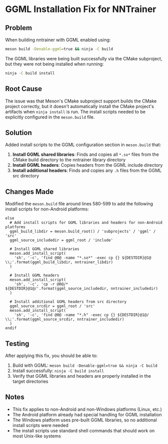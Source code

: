 # GGML Installation Fix for NNTrainer

## Problem
When building nntrainer with GGML enabled using:
```bash
meson build -Denable-ggml=true && ninja -C build
```

The GGML libraries were being built successfully via the CMake subproject, but they were not being installed when running:
```bash
ninja -C build install
```

## Root Cause
The issue was that Meson's CMake subproject support builds the CMake project correctly, but it doesn't automatically install the CMake project's artifacts when `ninja install` is run. The install scripts needed to be explicitly configured in the `meson.build` file.

## Solution
Added install scripts to the GGML configuration section in `meson.build` that:

1. **Install GGML shared libraries**: Finds and copies all `*.so*` files from the CMake build directory to the nntrainer library directory
2. **Install GGML headers**: Copies headers from the GGML include directory
3. **Install additional headers**: Finds and copies any `.h` files from the GGML src directory

## Changes Made
Modified the `meson.build` file around lines 580-599 to add the following install scripts for non-Android platforms:

```meson
else
  # Add install scripts for GGML libraries and headers for non-Android platforms
  ggml_build_libdir = meson.build_root() / 'subprojects' / 'ggml' / 'src'
  ggml_source_includedir = ggml_root / 'include'
  
  # Install GGML shared libraries
  meson.add_install_script(
    'sh', '-c', 'find @0@ -name "*.so*" -exec cp {} ${DESTDIR}@1@ \\;'.format(ggml_build_libdir, nntrainer_libdir)
  )
  
  # Install GGML headers
  meson.add_install_script(
    'sh', '-c', 'cp -r @0@/* ${DESTDIR}@1@/'.format(ggml_source_includedir, nntrainer_includedir)
  )
  
  # Install additional GGML headers from src directory  
  ggml_source_srcdir = ggml_root / 'src'
  meson.add_install_script(
    'sh', '-c', 'find @0@ -name "*.h" -exec cp {} ${DESTDIR}@1@/ \\;'.format(ggml_source_srcdir, nntrainer_includedir)
  )
endif
```

## Testing
After applying this fix, you should be able to:

1. Build with GGML: `meson build -Denable-ggml=true && ninja -C build`
2. Install successfully: `ninja -C build install`
3. Verify that GGML libraries and headers are properly installed in the target directories

## Notes
- This fix applies to non-Android and non-Windows platforms (Linux, etc.)
- The Android platform already had special handling for GGML installation
- The Windows platform uses pre-built GGML libraries, so no additional install scripts were needed
- The install scripts use standard shell commands that should work on most Unix-like systems
